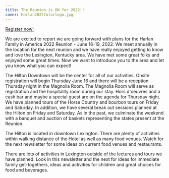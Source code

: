```yaml
---
title: The Reunion is ON for 2022!!
cover: Harlan2022Colorlogo.jpg
---
```


<a href="/2022-reunion-registration.html" class="button">Register now!</a>

We are excited to report we are going forward with plans for the Harlan Family in America 2022 Reunion - June 16-19, 2022. We meet annually in the location for the next reunion and we have really enjoyed getting to know and love the Lexington, Kentucky area. We have met some great folks and enjoyed some great times. Now we want to introduce you to the area and let you know what you can expect!

The Hilton Downtown will be the center for all of our activities. Onsite registration will begin Thursday June 16 and there will be a reception Thursday night in the Magnolia Room. The Magnolia Room will serve as registration and the hospitality room during our stay. Hors d'oeuvres and a cash bar and maybe a special guest are on the agenda for Thursday night. We have planned tours of the Horse Country and bourbon tours on Friday and Saturday. In addition, we have several break out sessions planned at the Hilton on Friday and Saturday. As in the past, we culminate the weekend with a banquet and auction of baskets representing the states present at the Reunion.

The Hilton is located in downtown Lexington. There are plenty of activities within walking distance of the Hotel as well as many food venues. Watch for the next newsletter for some ideas on current food venues and restaurants.

There are lots of activities in Lexington outside of the lectures and tours we have planned. Look in this newsletter and the next for ideas for immediate family get-togethers, ideas and activities for children and great choices for food and beverages.